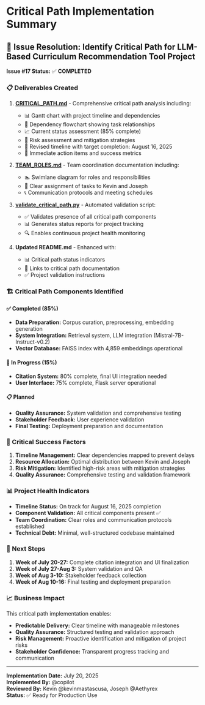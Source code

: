 # Critical Path Implementation Summary

## 🎯 Issue Resolution: Identify Critical Path for LLM-Based Curriculum Recommendation Tool Project

**Issue #17 Status:** ✅ **COMPLETED**

### 📋 Deliverables Created

1. **[CRITICAL_PATH.md](CRITICAL_PATH.md)** - Comprehensive critical path analysis including:
   - 📊 Gantt chart with project timeline and dependencies
   - 🔄 Dependency flowchart showing task relationships
   - 📈 Current status assessment (85% complete)
   - 🚨 Risk assessment and mitigation strategies
   - 📅 Revised timeline with target completion: August 16, 2025
   - 🎯 Immediate action items and success metrics

2. **[TEAM_ROLES.md](TEAM_ROLES.md)** - Team coordination documentation including:
   - 🏊 Swimlane diagram for roles and responsibilities
   - 👥 Clear assignment of tasks to Kevin and Joseph
   - 📞 Communication protocols and meeting schedules

3. **[validate_critical_path.py](validate_critical_path.py)** - Automated validation script:
   - ✅ Validates presence of all critical path components
   - 📊 Generates status reports for project tracking
   - 🔍 Enables continuous project health monitoring

4. **Updated README.md** - Enhanced with:
   - 📊 Critical path status indicators
   - 🔗 Links to critical path documentation
   - ✅ Project validation instructions

### 🏗️ Critical Path Components Identified

#### ✅ **Completed (85%)**
- **Data Preparation:** Corpus curation, preprocessing, embedding generation
- **System Integration:** Retrieval system, LLM integration (Mistral-7B-Instruct-v0.2)
- **Vector Database:** FAISS index with 4,859 embeddings operational

#### 🔄 **In Progress (15%)**
- **Citation System:** 80% complete, final UI integration needed
- **User Interface:** 75% complete, Flask server operational

#### 📋 **Planned**
- **Quality Assurance:** System validation and comprehensive testing
- **Stakeholder Feedback:** User experience validation
- **Final Testing:** Deployment preparation and documentation

### 🎯 Critical Success Factors

1. **Timeline Management:** Clear dependencies mapped to prevent delays
2. **Resource Allocation:** Optimal distribution between Kevin and Joseph
3. **Risk Mitigation:** Identified high-risk areas with mitigation strategies
4. **Quality Assurance:** Comprehensive testing and validation framework

### 📊 Project Health Indicators

- **Timeline Status:** On track for August 16, 2025 completion
- **Component Validation:** All critical components present ✅
- **Team Coordination:** Clear roles and communication protocols established
- **Technical Debt:** Minimal, well-structured codebase maintained

### 🚀 Next Steps

1. **Week of July 20-27:** Complete citation integration and UI finalization
2. **Week of July 27-Aug 3:** System validation and QA
3. **Week of Aug 3-10:** Stakeholder feedback collection
4. **Week of Aug 10-16:** Final testing and deployment preparation

### 📈 Business Impact

This critical path implementation enables:
- **Predictable Delivery:** Clear timeline with manageable milestones
- **Quality Assurance:** Structured testing and validation approach
- **Risk Management:** Proactive identification and mitigation of project risks
- **Stakeholder Confidence:** Transparent progress tracking and communication

---

**Implementation Date:** July 20, 2025  
**Implemented By:** @copilot  
**Reviewed By:** Kevin @kevinmastascusa, Joseph @Aethyrex  
**Status:** ✅ Ready for Production Use
